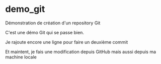 # demo_git
Démonstration de création d'un repository Git

C'est une démo Git qui se passe bien.

Je rajoute encore une ligne pour faire un deuxième commit

Et maintent, je fais une modification depuis GitHub
mais aussi depuis ma machine locale